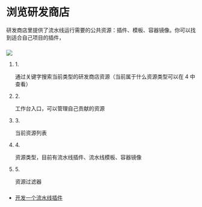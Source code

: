 # 浏览研发商店

研发商店里提供了流水线运行需要的公共资源：插件、模板、容器镜像。你可以找到适合自己项目的插件，

### &#x20;<a href="#gong-neng-qu-jie-shao" id="gong-neng-qu-jie-shao"></a>

![](https://589213227-files.gitbook.io/\~/files/v0/b/gitbook-28427.appspot.com/o/assets%2F-MZIuzLgCmrIqRRM\_hhk%2F-MZNc3PKEyIrcPsdlUMF%2F-MZNcHjs65QOJNwfOfsl%2Fimage.png?alt=media\&token=2f3259a4-62bc-4457-83ed-55e180a65556)

1.  1\.

    通过关键字搜索当前类型的研发商店资源（当前属于什么资源类型可以在 4 中查看）
2.  2\.

    工作台入口，可以管理自己贡献的资源
3.  3\.

    当前资源列表
4.  4\.

    资源类型，目前有流水线插件、流水线模板、容器镜像
5.  5\.

    资源过滤器

### &#x20;<a href="#jie-xia-lai-ni-ke-neng-xu-yao" id="jie-xia-lai-ni-ke-neng-xu-yao"></a>

* ​[开发一个流水线插件](<.gitbook/assets/create plugin>)​
